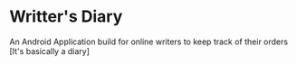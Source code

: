 # Writter's Diary
An Android Application build for online writers to keep track of their orders [It's basically a diary]
